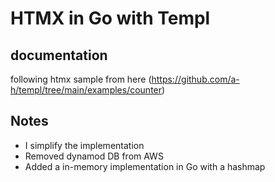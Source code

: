 # HTMX in Go with Templ

## documentation

following htmx sample from here
(<https://github.com/a-h/templ/tree/main/examples/counter>)

## Notes

* I simplify the implementation
* Removed dynamod DB from AWS
* Added a in-memory implementation in Go with a hashmap
